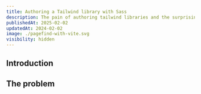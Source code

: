```yaml
---
title: Authoring a Tailwind library with Sass
description: The pain of authoring tailwind libraries and the surprising solution.
publishedAt: 2025-02-02
updatedAt: 2024-02-02
image: ./pagefind-with-vite.svg
visibility: hidden
---
```


## Introduction

## The problem

